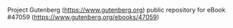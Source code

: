 Project Gutenberg (https://www.gutenberg.org) public repository for eBook #47059 (https://www.gutenberg.org/ebooks/47059)
